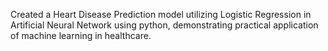 
Created a Heart Disease Prediction model utilizing Logistic Regression in Artificial Neural Network using python, demonstrating practical application of machine learning in healthcare.
